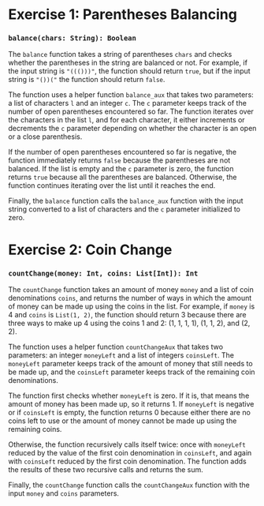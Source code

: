 # Exercise 1: Parentheses Balancing




### `balance(chars: String): Boolean`

The `balance` function takes a string of parentheses `chars` and checks whether the parentheses in the string are balanced or not. For example, if the input string is `"((()))"`, the function should return `true`, but if the input string is `"())("` the function should return `false`.

The function uses a helper function `balance_aux` that takes two parameters: a list of characters `l` and an integer `c`. The `c` parameter keeps track of the number of open parentheses encountered so far. The function iterates over the characters in the list `l`, and for each character, it either increments or decrements the `c` parameter depending on whether the character is an open or a close parenthesis.

If the number of open parentheses encountered so far is negative, the function immediately returns `false` because the parentheses are not balanced. If the list is empty and the `c` parameter is zero, the function returns `true` because all the parentheses are balanced. Otherwise, the function continues iterating over the list until it reaches the end.

Finally, the `balance` function calls the `balance_aux` function with the input string converted to a list of characters and the `c` parameter initialized to zero.


# Exercise 2: Coin Change 


### `countChange(money: Int, coins: List[Int]): Int`

The `countChange` function takes an amount of money `money` and a list of coin denominations `coins`, and returns the number of ways in which the amount of money can be made up using the coins in the list. For example, if `money` is 4 and `coins` is `List(1, 2)`, the function should return 3 because there are three ways to make up 4 using the coins 1 and 2: (1, 1, 1, 1), (1, 1, 2), and (2, 2).

The function uses a helper function `countChangeAux` that takes two parameters: an integer `moneyLeft` and a list of integers `coinsLeft`. The `moneyLeft` parameter keeps track of the amount of money that still needs to be made up, and the `coinsLeft` parameter keeps track of the remaining coin denominations.

The function first checks whether `moneyLeft` is zero. If it is, that means the amount of money has been made up, so it returns 1. If `moneyLeft` is negative or if `coinsLeft` is empty, the function returns 0 because either there are no coins left to use or the amount of money cannot be made up using the remaining coins.

Otherwise, the function recursively calls itself twice: once with `moneyLeft` reduced by the value of the first coin denomination in `coinsLeft`, and again with `coinsLeft` reduced by the first coin denomination. The function adds the results of these two recursive calls and returns the sum.

Finally, the `countChange` function calls the `countChangeAux` function with the input `money` and `coins` parameters.
